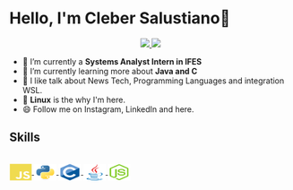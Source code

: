 # Hello, I'm Cleber Salustiano👋
<a>
<div align="center">
  <a href="https://github.com/CleberSalustianoi">
  <img height="180em" src="https://github-readme-stats.vercel.app/api?username=CleberSalustiano&show_icons=true&theme=dark&include_all_commits=true&count_private=true"/>
  <img height="180em" src="https://github-readme-stats.vercel.app/api/top-langs/?username=CleberSalustiano&layout=compact&langs_count=7&theme=dark"/>

</div>
</a>

- 🔭 I’m currently a **Systems Analyst Intern in IFES**
- 🌱 I’m currently learning more about **Java and C**
- 💬 I like talk about News Tech, Programming Languages and integration WSL.
- 🐧 **Linux** is the why I'm here.
- 😄 Follow me on Instagram, LinkedIn and here.
## Skills
 <div style="display: inline_block"><br>
  <a href="https://github.com/CleberSalustianoi">
  <img align="center" alt="Rafa-Js" height="30" width="40" src="https://raw.githubusercontent.com/devicons/devicon/master/icons/javascript/javascript-plain.svg">
  <img align="center" alt="Rafa-Python" height="30" width="40" src="https://raw.githubusercontent.com/devicons/devicon/master/icons/python/python-original.svg">
  <img align="center" alt="Rafa-Csharp" height="30" width="40" src="https://raw.githubusercontent.com/devicons/devicon/master/icons/c/c-original.svg">
  <img align="center" alt="Rafa-Csharp" height="30" width="40" src="https://raw.githubusercontent.com/devicons/devicon/master/icons/java/java-original.svg">
  <img align="center" alt="Rafa-Csharp" height="30" width="40" src="https://raw.githubusercontent.com/devicons/devicon/master/icons/nodejs/nodejs-original.svg">
</div>
